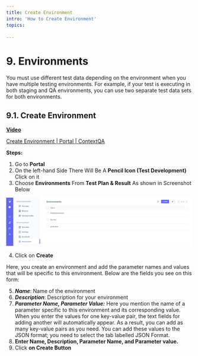 ```yaml
---
title: Create Environment
intro: 'How to Create Environment'
topics:

---
```

# <a name="_cblzelcvkefg"></a>9. **Environments** 
You must use different test data depending on the environment when you have multiple testing environments. For example, if your test is executing in both staging and QA environments, you can use two separate test data sets for both environments.


## <a name="_wppk0bmqdwip"></a>9.1. **Create Environment** 
[**Video**](https://www.youtube.com/watch?v=DQptv3CPFCc&list=PLfRq0FuuqhRnYtoF6kHsDdZc7ekSgpg6V&index=6)

[Create Environment | Portal | ContextQA](https://www.youtube.com/watch?v=DQptv3CPFCc&list=PLfRq0FuuqhRnYtoF6kHsDdZc7ekSgpg6V&index=6)

**Steps:** 

1. Go to **Portal**
2. On the left-hand Side There Will Be A **Pencil Icon (Test Development)** Click on it 
3. Choose **Environments** From **Test Plan & Result**  As shown in Screenshot Below 

![](imgs/environment-list.png)

4. Click on **Create**

Here, you create an environment and add the parameter names and values that will be specific to this environment. Below are the fields you see on this form:

5. ***Name***: Name of the environment
6. ***Description***: Description for your environment
7. ***Parameter Name, Parameter Value:*** Here you mention the name of a parameter specific to this environment and its corresponding value. When you enter the values for one key-value pair, the text fields for adding another will automatically appear. As a result, you can add as many key-value pairs as you need. You can add these values to the JSON format; you need to select the tab labelled JSON Format.
8. **Enter Name, Description, Parameter Name, and Parameter value.**
9. Click **on Create Button** 